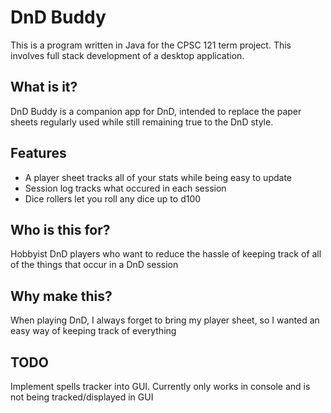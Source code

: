 # DnD Buddy
This is a program written in Java for the CPSC 121 term project. This involves full stack development of a desktop application. 

## What is it?
DnD Buddy is a companion app for DnD, intended to replace the paper sheets regularly used while still remaining true to the DnD style.

## Features
- A player sheet tracks all of your stats while being easy to update
- Session log tracks what occured in each session 
- Dice rollers let you roll any dice up to d100  

## Who is this for?
Hobbyist DnD players who want to reduce the hassle of keeping track of all of the things that occur in a DnD session

## Why make this?
When playing DnD, I always forget to bring my player sheet, so I wanted an easy way of keeping track of everything

## TODO
Implement spells tracker into GUI. Currently only works in console and is not being tracked/displayed in GUI
